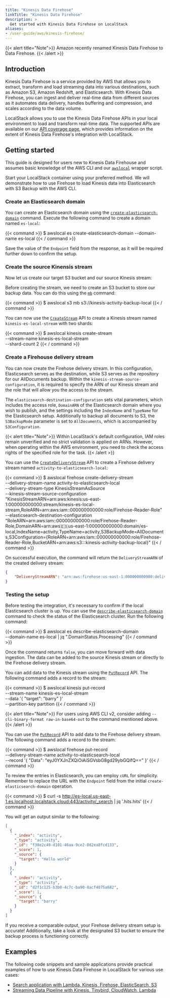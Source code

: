 ```yaml
---
title: "Kinesis Data Firehose"
linkTitle: "Kinesis Data Firehose"
description: >
  Get started with Kinesis Data Firehose on LocalStack
aliases:
- /user-guide/aws/kinesis-firehose/
---
```


{{< alert title="Note">}}
Amazon recently renamed Kinesis Data Firehose to Data Firehose.
{{< /alert >}}

## Introduction

Kinesis Data Firehose is a service provided by AWS that allows you to extract, transform and load streaming data into various destinations, such as Amazon S3, Amazon Redshift, and Elasticsearch. With Kinesis Data Firehose, you can ingest and deliver real-time data from different sources as it automates data delivery, handles buffering and compression, and scales according to the data volume.

LocalStack allows you to use the Kinesis Data Firehose APIs in your local environment to load and transform real-time data. The supported APIs are available on our [API coverage page](https://docs.localstack.cloud/references/coverage/coverage_firehose/), which provides information on the extent of Kinesis Data Firehose's integration with LocalStack.

## Getting started

This guide is designed for users new to Kinesis Data Firehouse and assumes basic knowledge of the AWS CLI and our [`awslocal`](https://github.com/localstack/awscli-local) wrapper script.

Start your LocalStack container using your preferred method. We will demonstrate how to use Firehose to load Kinesis data into Elasticsearch with S3 Backup with the AWS CLI.

### Create an Elasticsearch domain

You can create an Elasticsearch domain using the [`create-elasticsearch-domain`](https://docs.aws.amazon.com/cli/latest/reference/es/create-elasticsearch-domain.html) command. Execute the following command to create a domain named `es-local`:

{{< command >}}
$ awslocal es create-elasticsearch-domain --domain-name es-local
{{< / command >}}

Save the value of the `Endpoint` field from the response, as it will be required further down to confirm the setup.

### Create the source Kinensis stream

Now let us create our target S3 bucket and our source Kinesis stream:

Before creating the stream, we need to create an S3 bucket to store our backup data. You can do this using the [`mb`](https://docs.aws.amazon.com/cli/latest/reference/s3/mb.html) command:

{{< command >}}
$ awslocal s3 mb s3://kinesis-activity-backup-local
{{< / command >}}

You can now use the [`CreateStream`](https://docs.aws.amazon.com/kinesis/latest/APIReference/API_CreateStream.html) API to create a Kinesis stream named `kinesis-es-local-stream` with two shards:

{{< command >}}
$ awslocal kinesis create-stream \
  --stream-name kinesis-es-local-stream \
  --shard-count 2
{{< / command >}}

### Create a Firehouse delivery stream

You can now create the Firehose delivery stream. In this configuration, Elasticsearch serves as the destination, while S3 serves as the repository for our AllDocuments backup. Within the `kinesis-stream-source-configuration`, it is required to specify the ARN of our Kinesis stream and the role that will allow you the access to the stream.

The `elasticsearch-destination-configuration` sets vital parameters, which includes the access role, `DomainARN` of the Elasticsearch domain where you wish to publish, and the settings including the `IndexName` and `TypeName` for the Elasticsearch setup. Additionally to backup all documents to S3, the `S3BackupMode` parameter is set to `AllDocuments`, which is accompanied by `S3Configuration`.

{{< alert title="Note">}}
Within LocalStack's default configuration, IAM roles remain unverified and no strict validation is applied on ARNs. However, when operating within the AWS environment, you need to check the access rights of the specified role for the task.
{{< /alert >}}

You can use the [`CreateDeliveryStream`](https://docs.aws.amazon.com/firehose/latest/APIReference/API_CreateDeliveryStream.html) API to create a Firehose delivery stream named `activity-to-elasticsearch-local`:

{{< command >}}
$ awslocal firehose create-delivery-stream \
  --delivery-stream-name activity-to-elasticsearch-local \
  --delivery-stream-type KinesisStreamAsSource \
  --kinesis-stream-source-configuration "KinesisStreamARN=arn:aws:kinesis:us-east-1:000000000000:stream/kinesis-es-local-stream,RoleARN=arn:aws:iam::000000000000:role/Firehose-Reader-Role" \
  --elasticsearch-destination-configuration "RoleARN=arn:aws:iam::000000000000:role/Firehose-Reader-Role,DomainARN=arn:aws:es:us-east-1:000000000000:domain/es-local,IndexName=activity,TypeName=activity,S3BackupMode=AllDocuments,S3Configuration={RoleARN=arn:aws:iam::000000000000:role/Firehose-Reader-Role,BucketARN=arn:aws:s3:::kinesis-activity-backup-local}"
{{< / command >}}

On successful execution, the command will return the `DeliveryStreamARN` of the created delivery stream:

```json
{
    "DeliveryStreamARN": "arn:aws:firehose:us-east-1:000000000000:deliverystream/activity-to-elasticsearch-local"
}
```

### Testing the setup

Before testing the integration, it's necessary to confirm if the local Elasticsearch cluster is up. You can use the [`describe-elasticsearch-domain`](https://docs.aws.amazon.com/cli/latest/reference/es/describe-elasticsearch-domain.html) command to check the status of the Elasticsearch cluster. Run the following command:

{{< command >}}
$ awslocal es describe-elasticsearch-domain \
  --domain-name es-local | jq ".DomainStatus.Processing"
{{< / command >}}

Once the command returns `false`, you can move forward with data ingestion. The data can be added to the source Kinesis stream or directly to the Firehose delivery stream.

You can add data to the Kinesis stream using the [`PutRecord`](https://docs.aws.amazon.com/kinesis/latest/APIReference/API_PutRecord.html) API. The following command adds a record to the stream:

{{< command >}}
$ awslocal kinesis put-record \
  --stream-name kinesis-es-local-stream \
  --data '{ "target": "barry" }' \
  --partition-key partition
{{< / command >}}

{{< alert title="Note">}}
For users using AWS CLI v2, consider adding `--cli-binary-format raw-in-base64-out` to the command mentioned above.
{{< /alert >}}

You can use the [`PutRecord`](https://docs.aws.amazon.com/firehose/latest/APIReference/API_PutRecord.html) API to add data to the Firehose delivery stream. The following command adds a record to the stream:

{{< command >}}
$ awslocal firehose put-record \
  --delivery-stream-name activity-to-elasticsearch-local \
  --record '{ "Data": "eyJ0YXJnZXQiOiAiSGVsbG8gd29ybGQifQ==" }'
{{< / command >}}

To review the entries in Elasticsearch, you can employ `cURL` for simplicity. Remember to replace the URL with the `Endpoint` field from the initial `create-elasticsearch-domain` operation.

{{< command >}}
$ curl -s http://es-local.us-east-1.es.localhost.localstack.cloud:443/activity/_search | jq '.hits.hits'
{{< / command >}}

You will get an output similar to the following:

```json
[
  {
    "_index": "activity",
    "_type": "activity",
    "_id": "f38e2c49-d101-46aa-9ce2-0d2ea8fcd133",
    "_score": 1,
    "_source": {
      "target": "Hello world"
    }
  },
  {
    "_index": "activity",
    "_type": "activity",
    "_id": "d2f1c125-b3b0-4c7c-ba90-8acf4075a682",
    "_score": 1,
    "_source": {
      "target": "barry"
    }
  }
]
```

If you receive a comparable output, your Firehose delivery stream setup is accurate! Additionally, take a look at the designated S3 bucket to ensure the backup process is functioning correctly.

## Examples

The following code snippets and sample applications provide practical examples of how to use Kinesis Data Firehose in LocalStack for various use cases:

- [Search application with Lambda, Kinesis, Firehose, ElasticSearch, S3](https://github.com/localstack/sample-fuzzy-movie-search-lambda-kinesis-elasticsearch)
- [Streaming Data Pipeline with Kinesis, Tinybird, CloudWatch, Lambda](https://github.com/localstack/serverless-streaming-data-pipeline)
